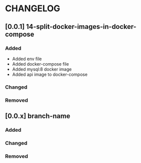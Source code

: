 # CHANGELOG

## [0.0.1] 14-split-docker-images-in-docker-compose
### Added
- Added env file
- Added docker-compose file
- Added mysql:8 docker image
- Added api image to docker-compose
### Changed
### Removed

## [0.0.x] branch-name
### Added
### Changed
### Removed
